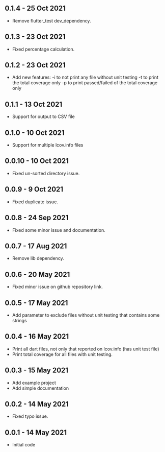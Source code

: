 ## 0.1.4 - 25 Oct 2021

* Remove flutter_test dev_dependency.

## 0.1.3 - 23 Oct 2021

* Fixed percentage calculation.

## 0.1.2 - 23 Oct 2021

* Add new features:
 -i to not print any file without unit testing
 -t to print the total coverage only
 -p to print passed/failed of the total coverage only

## 0.1.1 - 13 Oct 2021

* Support for output to CSV file

## 0.1.0 - 10 Oct 2021

* Support for multiple lcov.info files

## 0.0.10 - 10 Oct 2021

* Fixed un-sorted directory issue.

## 0.0.9 - 9 Oct 2021

* Fixed duplicate issue.

## 0.0.8 - 24 Sep 2021

* Fixed some minor issue and documentation.

## 0.0.7 - 17 Aug 2021

* Remove lib dependency.

## 0.0.6 - 20 May 2021

* Fixed minor issue on github repository link.

## 0.0.5 - 17 May 2021

* Add parameter to exclude files without unit testing that contains some strings

## 0.0.4 - 16 May 2021

* Print all dart files, not only that reported on lcov.info (has unit test file)
* Print total coverage for all files with unit testing.

## 0.0.3 - 15 May 2021

* Add example project
* Add simple documentation

## 0.0.2 - 14 May 2021

* Fixed typo issue.

## 0.0.1 - 14 May 2021

* Initial code
